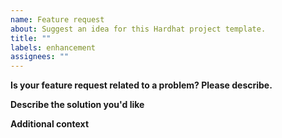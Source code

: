 ```yaml
---
name: Feature request
about: Suggest an idea for this Hardhat project template.
title: ""
labels: enhancement
assignees: ""
---
```


**Is your feature request related to a problem? Please describe.**

<!-- A clear and concise description of what the problem is. Ex. I'm always frustrated when [...] -->

**Describe the solution you'd like**

<!-- A clear and concise description of what you want to happen. -->

**Additional context**

<!-- Add any other context or screenshots about the feature request here. -->
